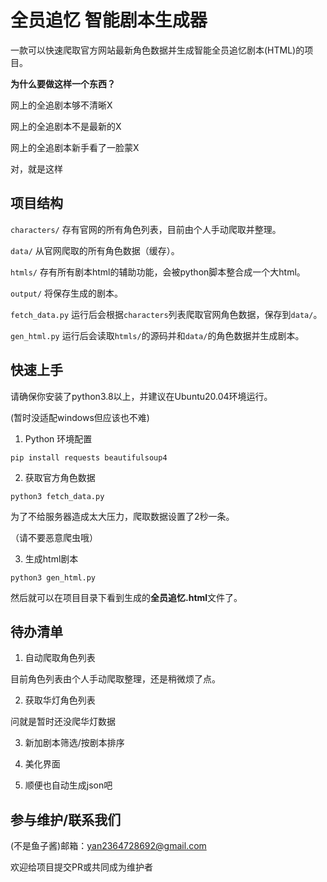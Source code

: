 # 全员追忆 智能剧本生成器
一款可以快速爬取官方网站最新角色数据并生成智能全员追忆剧本(HTML)的项目。

**为什么要做这样一个东西？**

网上的全追剧本够不清晰X

网上的全追剧本不是最新的X

网上的全追剧本新手看了一脸蒙X

对，就是这样

## 项目结构
`characters/` 存有官网的所有角色列表，目前由个人手动爬取并整理。

`data/` 从官网爬取的所有角色数据（缓存）。

`htmls/` 存有所有剧本html的辅助功能，会被python脚本整合成一个大html。

`output/` 将保存生成的剧本。

`fetch_data.py` 运行后会根据`characters`列表爬取官网角色数据，保存到`data/`。

`gen_html.py` 运行后会读取`htmls/`的源码并和`data/`的角色数据并生成剧本。


## 快速上手
请确保你安装了python3.8以上，并建议在Ubuntu20.04环境运行。

(暂时没适配windows但应该也不难)

1. Python 环境配置
```
pip install requests beautifulsoup4
```

2. 获取官方角色数据
```
python3 fetch_data.py
```
为了不给服务器造成太大压力，爬取数据设置了2秒一条。

（请不要恶意爬虫哦）

3. 生成html剧本
```
python3 gen_html.py
```
然后就可以在项目目录下看到生成的**全员追忆.html**文件了。


## 待办清单
1. 自动爬取角色列表

目前角色列表由个人手动爬取整理，还是稍微烦了点。

2. 获取华灯角色列表

问就是暂时还没爬华灯数据

3. 新加剧本筛选/按剧本排序

4. 美化界面

5. 顺便也自动生成json吧

## 参与维护/联系我们

(不是鱼子酱)邮箱：yan2364728692@gmail.com

欢迎给项目提交PR或共同成为维护者

